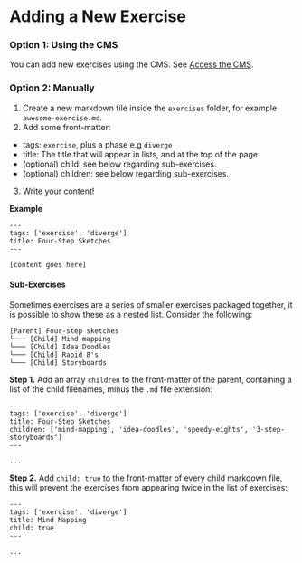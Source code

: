 # Adding a New Exercise

### Option 1: Using the CMS

You can add new exercises using the CMS. See [Access the CMS](https://github.com/thoughtbot/design-sprint-guide#access-the-cms).

### Option 2: Manually

1. Create a new markdown file inside the `exercises` folder, for example `awesome-exercise.md`.
2. Add some front-matter:
  - tags: `exercise`, plus a phase e.g `diverge`
  - title: The title that will appear in lists, and at the top of the page.
  - (optional) child: see below regarding sub-exercises.
  - (optional) children: see below regarding sub-exercises.
3. Write your content!

**Example**

```
---
tags: ['exercise', 'diverge']
title: Four-Step Sketches
---

[content goes here]
```

#### Sub-Exercises

Sometimes exercises are a series of smaller exercises packaged together, it is
possible to show these as a nested list. Consider the following:

```
[Parent] Four-step sketches
└─── [Child] Mind-mapping
└─── [Child] Idea Doodles
└─── [Child] Rapid 8's
└─── [Child] Storyboards
```

**Step 1.** Add an array `children` to the front-matter of the parent,
containing a list of the child filenames, minus the `.md` file extension:

```
---
tags: ['exercise', 'diverge']
title: Four-Step Sketches
children: ['mind-mapping', 'idea-doodles', 'speedy-eights', '3-step-storyboards']
---

...
```

**Step 2.** Add `child: true` to the front-matter of every child markdown file,
this will prevent the exercises from appearing twice in the list of exercises:

```
---
tags: ['exercise', 'diverge']
title: Mind Mapping
child: true
---

...
```
